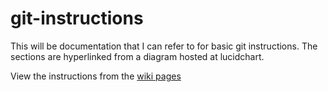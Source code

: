 git-instructions
================

This will be documentation that I can refer to for basic git instructions.  The sections are hyperlinked from a diagram hosted at lucidchart.  

View the instructions from the [wiki pages](https://github.com/sumofdavid/git-instructions/wiki/_pages)
